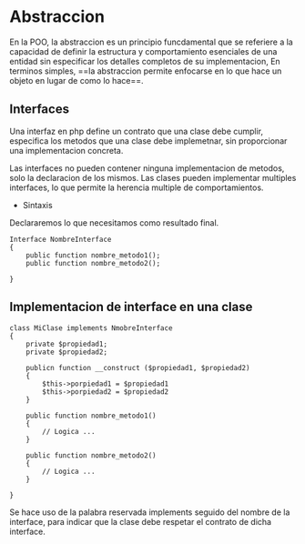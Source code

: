 # Abstraccion

En la POO, la abstraccion es un principio funcdamental que se referiere a la capacidad de definir la estructura y comportamiento esenciales de una entidad sin especificar los detalles completos de su implementacion, En terminos simples, ==la abstraccion permite enfocarse en lo que hace un objeto en lugar de como lo hace==.

## Interfaces

Una interfaz en php define un contrato que una clase debe cumplir, especifica los metodos que una clase debe implemetnar, sin proporcionar una implementacion concreta.

Las interfaces no pueden contener ninguna implementacion de metodos, solo la declaracion de los mismos. Las clases pueden implementar multiples interfaces, lo que permite la herencia multiple de comportamientos.

- Sintaxis

Declararemos lo que necesitamos como resultado final.

```
Interface NombreInterface
{
    public function nombre_metodo1();
    public function nombre_metodo2();

}
```

## Implementacion de interface en una clase

```
class MiClase implements NmobreInterface
{
    private $propiedad1;
    private $propiedad2;

    publicn function __construct ($propiedad1, $propiedad2)
    {
        $this->porpiedad1 = $propiedad1
        $this->porpiedad2 = $propiedad2
    }

    public function nombre_metodo1()
    {
        // Logica ...
    }

    public function nombre_metodo2()
    {
        // Logica ...
    }

}
```

Se hace uso de la palabra reservada implements seguido del nombre de la interface, para indicar que la clase debe respetar el contrato de dicha interface.